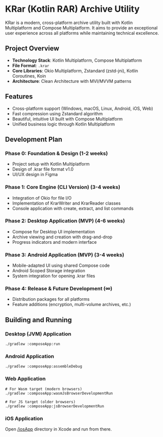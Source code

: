 # KRar (Kotlin RAR) Archive Utility

KRar is a modern, cross-platform archive utility built with Kotlin Multiplatform and Compose Multiplatform. It aims to provide an exceptional user experience across all platforms while maintaining technical excellence.

## Project Overview

- **Technology Stack**: Kotlin Multiplatform, Compose Multiplatform
- **File Format**: `.krar`
- **Core Libraries**: Okio Multiplatform, Zstandard (zstd-jni), Kotlin Coroutines, Koin
- **Architecture**: Clean Architecture with MVI/MVVM patterns

## Features

- Cross-platform support (Windows, macOS, Linux, Android, iOS, Web)
- Fast compression using Zstandard algorithm
- Beautiful, intuitive UI built with Compose Multiplatform
- Unified business logic through Kotlin Multiplatform

## Development Plan

### Phase 0: Foundation & Design (1-2 weeks)
- Project setup with Kotlin Multiplatform
- Design of .krar file format v1.0
- UI/UX design in Figma

### Phase 1: Core Engine (CLI Version) (3-4 weeks)
- Integration of Okio for file I/O
- Implementation of KrarWriter and KrarReader classes
- Console application with create, extract, and list commands

### Phase 2: Desktop Application (MVP) (4-6 weeks)
- Compose for Desktop UI implementation
- Archive viewing and creation with drag-and-drop
- Progress indicators and modern interface

### Phase 3: Android Application (MVP) (3-4 weeks)
- Mobile-adapted UI using shared Compose code
- Android Scoped Storage integration
- System integration for opening .krar files

### Phase 4: Release & Future Development (∞)
- Distribution packages for all platforms
- Feature additions (encryption, multi-volume archives, etc.)

## Building and Running

### Desktop (JVM) Application
```shell
./gradlew :composeApp:run
```

### Android Application
```shell
./gradlew :composeApp:assembleDebug
```

### Web Application
```shell
# For Wasm target (modern browsers)
./gradlew :composeApp:wasmJsBrowserDevelopmentRun

# For JS target (older browsers)
./gradlew :composeApp:jsBrowserDevelopmentRun
```

### iOS Application
Open [/iosApp](./iosApp) directory in Xcode and run from there.
